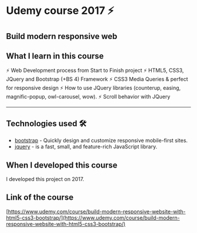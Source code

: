 # Udemy course 2017 ⚡️

## Build modern responsive web

## What I learn in this course

⚡️ Web Development process from Start to Finish project
⚡️ HTML5, CSS3, JQuery and Bootstrap (+BS 4) Framework
⚡️ CSS3 Media Queries & perfect for responsive design
⚡️ How to use JQuery libraries (counterup, easing, magnific-popup, owl-carousel, wow).
⚡️ Scroll behavior with JQuery

---

## Technologies used 🛠️

- [bootstrap](https://getbootstrap.com/) - Quickly design and customize responsive mobile-first sites.
- [jquery](https://jquery.com/) - is a fast, small, and feature-rich JavaScript library.

## When I developed this course 

I developed this project on 2017.

## Link of the course

[https://www.udemy.com/course/build-modern-responsive-website-with-html5-css3-bootstrap/](https://www.udemy.com/course/build-modern-responsive-website-with-html5-css3-bootstrap/)

